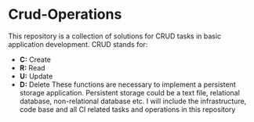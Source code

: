 # Crud-Operations
This repository is a collection of solutions for CRUD tasks in basic application development. CRUD stands for:
* **C:** Create
* **R:** Read
* **U:** Update
* **D:** Delete
These functions are necessary to implement a persistent storage application. Persistent storage could be a text file, relational database, non-relational database etc.
I will include the infrastructure, code base and all CI related tasks and operations in this repository 
